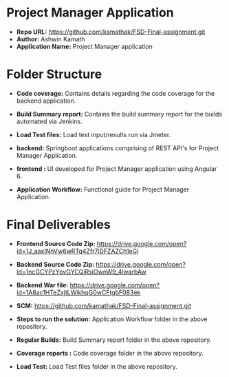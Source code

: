 # Project Manager Application


* **Repo URL:** https://github.com/kamathak/FSD-Final-assignment.git
* **Author:** Ashwin Kamath
* **Application Name:** Project Manager application


# Folder Structure


* **Code coverage:** Contains details regarding the code coverage for the backend application.

* **Build Summary report:** Contains the build summary report for the builds automated via Jenkins.

* **Load Test files:** Load test input/results run via Jmeter.

* **backend:** Springboot applications comprising of REST API's for Project Manager Application.

* **frontend :** UI developed for Project Manager application using Angular 6.

* **Application Workflow:** Functional guide for Project Manager Application.



# Final Deliverables


* **Frontend Source Code Zip:** https://drive.google.com/open?id=1J_aaxINnVw6wRTq4Zfr7iDFZAZCh1eGj

* **Backend Source Code Zip:** https://drive.google.com/open?id=1ncGCYPzYpvGYCQjRsiOwnW9_4lwarbAw

* **Backend War file:** https://drive.google.com/open?id=1A8ac1HTeZxjtLWikhqG0wCFtgbF083ek

* **SCM:** https://github.com/kamathak/FSD-Final-assignment.git

* **Steps to run the solution:** Application Workflow folder in the above repository.

* **Regular Builds:** Build Summary report folder in the above repository.

* **Coverage reports :** Code coverage folder in the above repository.

* **Load Test:** Load Test files folder in the above repository.